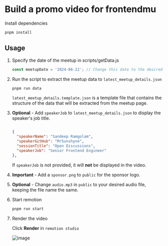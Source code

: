 # Build a promo video for frontendmu

Install dependencies

```bash
pnpm install
```

## Usage

1. Specify the date of the meetup in scripts/getData.js

    ```js
    const meetupDate = '2024-06-22'; // Change this date to the desired meetup date
    ```

2. Run the script to extract the meetup data to `latest_meetup_details.json`

    ```bash
    pnpm run data
    ```

    `latest_meetup_details.template.json` is a template file that contains the structure of the data that will be extracted from the meetup page.

3. **Optional** - Add `speakerJob` to `latest_meetup_details.json` to display the speaker's job title.

    ```json

    {
      "speakerName": "Sandeep Ramgolam",
      "speakerGitHub": "MrSunshyne",
      "sessionTitle": "Open Discussions",
      "speakerJob": "Senior Frontend Engineer"
    },
    ```

    If `speakerJob` is not provided, it will **not** be displayed in  the video.

4. **Important** - Add a `sponsor.png` to `public` for the sponsor logo.

5. **Optional** - Change `audio.mp3` in `public` to your desired audio file, keeping the file name the same.

6. Start remotion

    ```bash
    pnpm run start
    ```

7. Render the video

    Click **Render** in `remotion studio`

    ![image](https://github.com/user-attachments/assets/d674e835-0475-4fd3-88fb-f82243e9f254)
